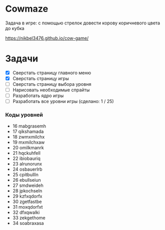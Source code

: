 # Cowmaze

Задача в игре: с помощью стрелок довести корову коричневого цвета до кубка

https://nikbel3476.github.io/cow-game/

# Задачи

- [X] Сверстать страницу главного меню
- [X] Сверстать страницу игры
- [ ] Сверстать страницу выбора уровня
- [ ] Нарисовать необходимые спрайты
- [ ] Разработать ядро игры
- [ ] Разработать все уровни игры (сделано: 1 / 25)

### Коды уровней
- 16 mabgrasemh
- 17 qikshamada
- 18 zwmxmilchx
- 19 mxmilchxaw
- 20 omilkmanrk
- 21 hqckuhfell
- 22 ibiobauriq
- 23 alrunorunx
- 24 osbauerlrb
- 25 cpitbullln
- 26 ebullseiun
- 27 smdweideh
- 28 jpkochseln
- 29 kzfxqdorfx
- 30 zgetfastbe
- 31 moxqdorfxt
- 32 dfxqwalki
- 33 zekgethome
- 34 soabraxasa

